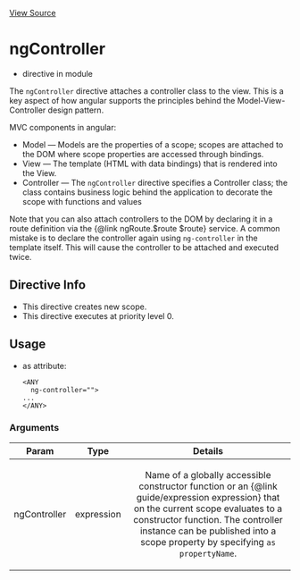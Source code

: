 

[View Source](http://github.com///tree/master/#L18764)



# ngController



* directive in module []()






The `ngController` directive attaches a controller class to the view. This is a key aspect of how angular
supports the principles behind the Model-View-Controller design pattern.

MVC components in angular:

* Model — Models are the properties of a scope; scopes are attached to the DOM where scope properties
  are accessed through bindings.
* View — The template (HTML with data bindings) that is rendered into the View.
* Controller — The `ngController` directive specifies a Controller class; the class contains business
  logic behind the application to decorate the scope with functions and values

Note that you can also attach controllers to the DOM by declaring it in a route definition
via the {@link ngRoute.$route $route} service. A common mistake is to declare the controller
again using `ng-controller` in the template itself.  This will cause the controller to be attached
and executed twice.








## Directive Info

* This directive creates new scope.
* This directive executes at priority level 0.


## Usage



* as attribute:
    ```
    <ANY
      ng-controller="">
    ...
    </ANY>
    ```




### Arguments

| Param | Type | Details |
| :--: | :--: | :--: |
| ngController | expression | <p>Name of a globally accessible constructor function or an {@link guide/expression expression} that on the current scope evaluates to a constructor function. The controller instance can be published into a scope property by specifying <code>as propertyName</code>.</p>  |




